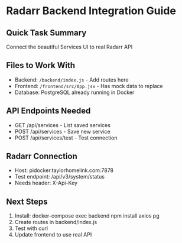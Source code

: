# Radarr Backend Integration Guide

## Quick Task Summary
Connect the beautiful Services UI to real Radarr API

## Files to Work With
- Backend: `/backend/index.js` - Add routes here
- Frontend: `/frontend/src/App.jsx` - Has mock data to replace
- Database: PostgreSQL already running in Docker

## API Endpoints Needed
- GET /api/services - List saved services
- POST /api/services - Save new service
- POST /api/services/test - Test connection

## Radarr Connection
- Host: pidocker.taylorhomelink.com:7878
- Test endpoint: /api/v3/system/status
- Needs header: X-Api-Key

## Next Steps
1. Install: docker-compose exec backend npm install axios pg
2. Create routes in backend/index.js
3. Test with curl
4. Update frontend to use real API
